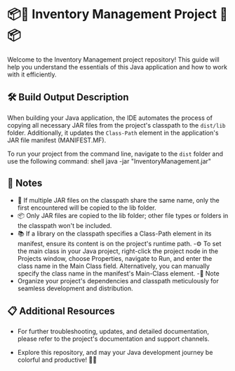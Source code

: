 # 📦🌟 Inventory Management Project 🌟📦

Welcome to the Inventory Management project repository! This guide will help you understand the essentials of this Java application and how to work with it efficiently.

## 🛠️ Build Output Description

When building your Java application, the IDE automates the process of copying all necessary JAR files from the project's classpath to the `dist/lib` folder. Additionally, it updates the `Class-Path` element in the application's JAR file manifest (MANIFEST.MF).

To run your project from the command line, navigate to the `dist` folder and use the following command:
shell
java -jar "InventoryManagement.jar"


## 📝 Notes
- 🔄 If multiple JAR files on the classpath share the same name, only the first encountered will be copied to the lib folder.
- 📦 Only JAR files are copied to the lib folder; other file types or folders in the classpath won't be included.
- 📚 If a library on the classpath specifies a Class-Path element in its manifest, ensure its content is on the project's runtime path.
-⚙️ To set the main class in your Java project, right-click the project node in the Projects window, choose Properties, navigate to Run, and enter the class name in the Main Class field. Alternatively, you can manually specify the class name in the manifest's Main-Class element.
-📌 Note
- Organize your project's dependencies and classpath meticulously for seamless development and distribution.

## 📋 Additional Resources

- For further troubleshooting, updates, and detailed documentation, please refer to the project's documentation and support channels.

- Explore this repository, and may your Java development journey be colorful and productive! 🌈🚀
